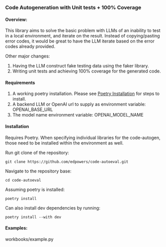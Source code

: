### Code Autogeneration with Unit tests + 100% Coverage

#### Overview:
This library aims to solve the basic problem with LLMs of an inability to test in a local environment, and iterate on the result. Instead of copying/pasting error codes, it would be great to have the LLM iterate based on the error codes already provided.

Other major changes:
1. Having the LLM construct fake testing data using the faker library.
2. Writing unit tests and achieving 100% coverage for the generated code.

#### Requirements
1. A working poetry installation. Please see [Poetry Installation](https://python-poetry.org/docs/) for steps to install.
2. A backend LLM or OpenAI url to supply as environment variable: OPENAI_BASE_URL
3. The model name environment variable: OPENAI_MODEL_NAME

#### Installation
Requires Poetry. When specifying individual libraries for the code-autogen, those need to be installed within the environment as well.

Run git clone of the repository:
```
git clone https://github.com/edpowers/code-autoeval.git
```

Navigate to the repository base:
```
cd code-autoeval
```

Assuming poetry is installed:
```
poetry install
```

Can also install dev dependencies by running:
```
poetry install --with dev
```

#### Examples:
workbooks/example.py